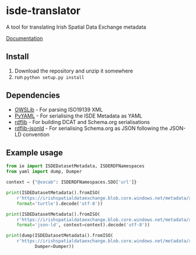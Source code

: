 # isde-translator
A tool for translating Irish Spatial Data Exchange metadata

[Documentation](https://adamml.github.io/isde-translator/html/isde/index.html)

## Install
1. Download the repository and unzip it somewhere
2. run `python setup.py install`

## Dependencies
- [OWSLib](https://pypi.org/project/OWSLib/) - For parsing ISO19139 XML
- [PyYAML](https://pypi.org/project/PyYAML/) - For serialising the ISDE Metadata as YAML
- [rdflib](https://pypi.org/project/rdflib/) - For building DCAT and Schema.org serialisations
- [rdflib-jsonld](https://pypi.org/project/rdflib-jsonld/) - For serialising Schema.org as JSON following the JSON-LD convention

## Example usage

```python
from ie import ISDEDatasetMetadata, ISDERDFNamespaces
from yaml import dump, Dumper

context = {"@vocab": ISDERDFNamespaces.SDO['url']}

print(ISDEDatasetMetadata().fromISO(
    r'https://irishspatialdataexchange.blob.core.windows.net/metadata/xml/ie_marine_data__dataset_1000.xml').toDCAT().serialize(
    format='turtle').decode('utf-8'))

print(ISDEDatasetMetadata().fromISO(
    r'https://irishspatialdataexchange.blob.core.windows.net/metadata/xml/ie_marine_data__dataset_1000.xml').toSchemaOrg().serialize(
    format='json-ld', context=context).decode('utf-8'))

print(dump(ISDEDatasetMetadata().fromISO(
    r'https://irishspatialdataexchange.blob.core.windows.net/metadata/xml/ie_marine_data__dataset_1000.xml'),
           Dumper=Dumper))
```
